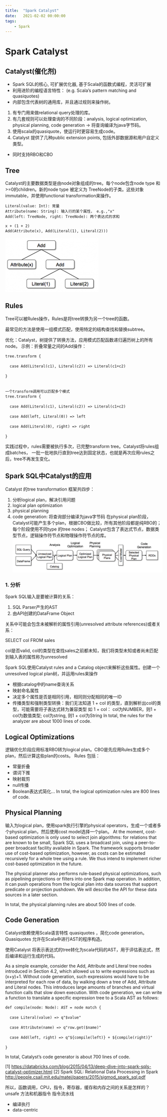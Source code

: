 ```yaml
---
title:  "Spark Catalyst"
date:   2021-02-02 00:00:00
tags:
    - Spark
---
```



# Spark Catalyst

## Catalyst(催化剂)

* Spark SQL的核心, 可扩展优化器, 基于Scala的函数式编程，灵活可扩展
* 利用进阶的编程语言特性： (e.g. Scala’s pattern matching and quasiquotes) 
* 内部包含代表树的通用库，并且通过规则来操作树。

1. 有专门用来做relational query处理的库。
2. 有几套规则可以处理查询的不同阶段：analysis, logical optimization, physical planning, code generation -> 将查询编译为java字节码。
3. 使用scala的quasiquote，使运行时更容易生成code。
4. Catalyst 提供了几种public extension points, 包括外部数据源和用户自定义类型。
* 同时支持RBO和CBO

## Tree

Catalyst的主要数据类型是由node对象组成的tree。每个node包含node type 和 >=0的children。新的node type 被定义为 TreeNode的子类。这些对象immutable，并使用functional transformation来操作。

```
Literal(value: Int): 常量
Attribute(name: String): 输入行的某个属性， e.g.,"x"
Add(left: TreeNode, right: TreeNode): 两个表达式的求和
```

```
x + (1 + 2)
Add(Attribute(x), Add(Literal(1), Literal(2)))
```

![tree](/images/spark-catalyst/tree.png)


## Rules
Tree可以被Rules操作，Rules是将tree转换为另一个tree的函数。

最常见的方法是使用一组模式匹配，使用特定的结构查找和替换subtree。

优化：Catalyst，树提供了转换方法，应用模式匹配函数递归遍历树上的所有node。
示例：折叠常量之间的Add操作：
```
tree.transform {

  case Add(Literal(c1), Literal(c2)) => Literal(c1+c2)

}


一个transform调用可以匹配多个模式
tree.transform {

  case Add(Literal(c1), Literal(c2)) => Literal(c1+c2)

  case Add(left, Literal(0)) => left

  case Add(Literal(0), right) => right

}
```
实践过程中，rules需要被执行多次，已完整transform tree。Catalyst将rules组成batches， 一批一批地执行直到tree达到固定状态，也就是再次应用rules之后，tree不再发生变化。


## Spark SQL中Catalyst的应用
Catalyst 的tree transformation 框架共四步：
1. 分析logical plan，解决引用问题
2. logical plan optimization
3. physical planning
4. code generation: 将查询部分编译为java字节码
在physical plan阶段，Catalyst可能产生多个plan，根据CBO做比较，所有其他阶段都是纯RBO的；
每个阶段使用不同type 的tree nodes；
Catalyst包含了表达式节点，数据类型节点，逻辑操作符节点和物理操作符节点的库。
![phases](/images/spark-catalyst/phases.png)

### 1. 分析
Spark SQL输入是要被计算的关系：
1. SQL Parser产生的AST
2. 由API创建的DataFrame Object

关系中可能会包含未被解析的属性引用(unresolved attribute references)或者关系：

SELECT col FROM sales

col是否valid, col的类型在查找sales之前都未知，我们将类型未知或者尚未匹配到输入表的属性称为unresolved

Spark SQL使用Catalyst rules and a Catalog object来解析这些属性。创建一个unresolved logical plan树，并运用rules来操作
* 根据catalog中的name查询关系
* 映射命名属性
* 决定多个属性是否是相同引用，相同则分配相同的唯一ID
* 传播类型和强制类型转换：我们无法知道 1 + col 的类型，直到解析出col的类型，可能需要将子表达式转为兼容类型
如 1 + col： col为NUMBER，则1 + col为数值类型; col为string, 则1 + col为String
In total, the rules for the analyzer are about 1000 lines of code.
 

## Logical Optimizations
逻辑优化阶段应用标准RBO转为logical plan。CBO是先应用Rules生成多个plan，然后计算这些plan的costs。
Rules 包括：
* 常量折叠
* 谓词下推
* 映射裁剪
* null传播
* Boolean表达式简化...
In total, the logical optimization rules are 800 lines of code.

## Physical Planning
输入为logical plan，使用spark执行引擎的physical operators，生成一个或者多个physical plan，然后使用cost model选择一个plan。
At the moment, cost-based optimization is only used to select join algorithms: for relations that are known to be small, Spark SQL uses a broadcast join, using a peer-to-peer broadcast facility available in Spark. The framework supports broader use of cost-based optimization, however, as costs can be estimated recursively for a whole tree using a rule. We thus intend to implement richer cost-based optimization in the future.

The physical planner also performs rule-based physical optimizations, such as pipelining projections or filters into one Spark map operation. In addition, it can push operations from the logical plan into data sources that support predicate or projection pushdown. We will describe the API for these data sources in a later section.

In total, the physical planning rules are about 500 lines of code.


## Code Generation
Catalyst依赖使用Scala语言特性 quasiquotes ，简化code generation。
Quasiquotes 允许在Scala中进行AST的程序构造。

使用Catalyst 将表示表达式的tree转化为scala代码的AST，用于评估表达式，然后编译和运行生成的代码。

As a simple example, consider the Add, Attribute and Literal tree nodes introduced in Section 4.2, which allowed us to write expressions such as (x+y)+1. Without code generation, such expressions would have to be interpreted for each row of data, by walking down a tree of Add, Attribute and Literal nodes. This introduces large amounts of branches and virtual function calls that slow down execution. With code generation, we can write a function to translate a specific expression tree to a Scala AST as follows:

```
def compile(node: Node): AST = node match {

  case Literal(value) => q"$value"

  case Attribute(name) => q"row.get($name)"

  case Add(left, right) => q"${compile(left)} + ${compile(right)}"

}
```

In total, Catalyst’s code generator is about 700 lines of code.







[1] https://databricks.com/blog/2015/04/13/deep-dive-into-spark-sqls-catalyst-optimizer.html
[2] Spark SQL: Relational Data Processing in Spark http://people.csail.mit.edu/matei/papers/2015/sigmod_spark_sql.pdf


所以，函数调用，CPU，指令，寄存器，缓存和内存之间的关系是怎样的？
unsafe 方法和机器指令
指令流水线

* 编译执行
* data-centric 